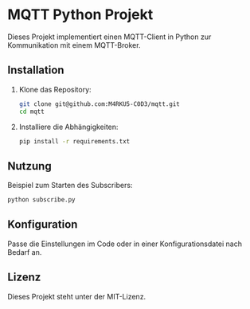 # MQTT Python Projekt

Dieses Projekt implementiert einen MQTT-Client in Python zur Kommunikation mit einem MQTT-Broker.

## Installation

1. Klone das Repository:
   ```bash
   git clone git@github.com:M4RKU5-C0D3/mqtt.git
   cd mqtt
   ```
2. Installiere die Abhängigkeiten:
   ```bash
   pip install -r requirements.txt
   ```

## Nutzung

Beispiel zum Starten des Subscribers:
```bash
python subscribe.py
```

## Konfiguration

Passe die Einstellungen im Code oder in einer Konfigurationsdatei nach Bedarf an.

## Lizenz

Dieses Projekt steht unter der MIT-Lizenz.

